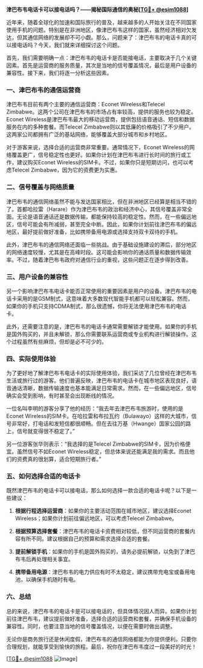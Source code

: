 **津巴布韦电话卡可以接电话吗？——揭秘国际通信的奥秘[[TG💪+ @esim1088](https://t.me/s/esim1088)]**

近年来，随着全球化的加速和国际旅行的普及，越来越多的人开始关注在不同国家使用手机的问题。特别是在非洲地区，像津巴布韦这样的国家，虽然经济相对欠发达，但其通信网络的发展却不可小觑。那么，问题来了：津巴布韦的电话卡真的可以接电话吗？今天，我们就来详细探讨这个问题。

首先，我们需要明确一点：津巴布韦的电话卡是否能接电话，主要取决于几个关键因素。首先是运营商的服务质量，其次是当地的信号覆盖情况，最后是用户设备的兼容性。接下来，我们将逐一分析这些因素。

### 一、津巴布韦的通信运营商

津巴布韦目前有两个主要的通信运营商：Econet Wireless和Telecel Zimbabwe。这两个公司在津巴布韦的市场占有率较高，提供的服务也较为稳定。Econet Wireless是津巴布韦最大的移动运营商，提供包括语音通话、短信和数据服务在内的多种套餐。而Telecel Zimbabwe则以其低廉的价格吸引了不少用户。这两家公司都拥有广泛的基站网络，能够覆盖大部分城市和乡村地区。

对于游客来说，选择合适的运营商非常重要。通常情况下，Econet Wireless的网络覆盖更广，信号稳定性也更好。如果你计划在津巴布韦进行长时间的旅行或工作，建议购买Econet Wireless的SIM卡。不过，如果你只是短期访问，也可以考虑Telecel Zimbabwe，因为它的资费更为实惠。

### 二、信号覆盖与网络质量

津巴布韦的通信网络虽然不能与发达国家相比，但在非洲地区已经算是相当不错的了。首都哈拉雷（Harare）作为津巴布韦的政治和经济中心，其信号覆盖非常全面。无论是语音通话还是数据传输，都能保持较高的稳定性。然而，在一些偏远地区，信号可能会有所减弱，甚至完全中断。因此，如果你计划前往津巴布韦的偏远地区，最好提前做好准备，比如携带备用电源或选择支持双卡双待的手机。

此外，津巴布韦的通信网络还面临一些挑战。由于基础设施建设的滞后，部分地区的网络速度较慢，尤其是在高峰时段。这可能会影响你的通话质量和数据传输效率。不过，随着津巴布韦政府对通信行业的重视，这些问题正在逐步得到改善。

### 三、用户设备的兼容性

另一个影响津巴布韦电话卡能否正常使用的重要因素是用户的设备。津巴布韦的电话卡采用的是GSM制式，这意味着大多数现代智能手机都可以轻松兼容。然而，如果你的手机只支持CDMA制式，那么很遗憾，你将无法使用津巴布韦的电话卡。

此外，还需要注意的是，津巴布韦的电话卡通常需要解锁才能使用。如果你的手机是国外购买的，并且未解锁，那么你需要联系运营商或专业机构进行解锁操作。这个过程虽然有些麻烦，但却是必不可少的。

### 四、实际使用体验

为了更好地了解津巴布韦电话卡的实际使用体验，我们采访了几位曾经在津巴布韦生活或旅行过的游客。他们普遍反映，津巴布韦的电话卡在城市地区表现良好，语音通话清晰，数据传输速度也基本能满足日常需求。然而，在一些偏远地区，信号确实会受到影响，有时甚至会出现断线的情况。

一位名叫李明的游客分享了他的经历：“我去年去津巴布韦旅游时，使用的是Econet Wireless的SIM卡。在哈拉雷和布拉瓦约（Bulawayo）这样的大城市，信号非常好，打电话和发短信都很顺畅。但在去往万基（Hwange）国家公园的路上，信号就变得很不稳定了。”

另一位游客张华则表示：“我选择的是Telecel Zimbabwe的SIM卡，因为价格便宜。虽然信号不如Econet Wireless稳定，但总体来说还能满足我的需求。而且他们的资费真的很划算，适合短期旅行者。”

### 五、如何选择合适的电话卡

既然津巴布韦的电话卡可以接电话，那么如何选择一款合适的电话卡呢？以下是一些建议：

1. **根据行程选择运营商**：如果你的主要活动范围在城市地区，建议选择Econet Wireless；如果你计划前往偏远地区，可以考虑Telecel Zimbabwe。
   
2. **根据预算选择套餐**：津巴布韦的电话卡资费相对较低，但不同运营商的套餐内容有所不同。建议根据自己的预算和需求选择合适的套餐。

3. **提前解锁手机**：如果你的手机是国外购买的，请务必提前解锁，以免到了津巴布韦后再处理相关事宜。

4. **携带备用电源**：津巴布韦的电力供应有时不太稳定，建议携带充电宝或备用电池，以确保手机随时有电。

### 六、总结

总的来说，津巴布韦的电话卡是可以接电话的，但具体情况因人而异。如果你计划前往津巴布韦，建议提前做好准备，选择合适的运营商和套餐，并确保手机设备的兼容性。同时，也要注意当地的信号覆盖情况，以便在需要时做出调整。

无论你是商务旅行还是休闲度假，津巴布韦的通信网络都能为你提供便利。只要你合理规划，就能享受到愉快的旅程。最后，祝你在津巴布韦度过一段美好的时光！

[[TG💪+ @esim1088](https://t.me/s/esim1088) ![Image](https://i.postimg.cc/4NQfJmqS/Snipaste-2025-05-13-00-14-12.png)]
